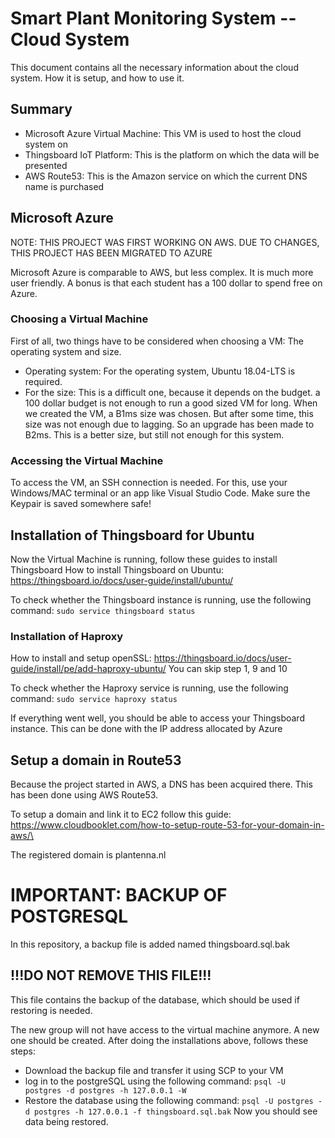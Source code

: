 # Smart Plant Monitoring System -- Cloud System
This document contains all the necessary information about the cloud system. How it is setup, and how to use it.

## Summary
-   Microsoft Azure Virtual Machine: This VM is used to host the cloud system on
-   Thingsboard IoT Platform: This is the platform on which the data will be presented 
-   AWS Route53: This is the Amazon service on which the current DNS name is purchased

## Microsoft Azure
NOTE: THIS PROJECT WAS FIRST WORKING ON AWS. DUE TO CHANGES, THIS PROJECT HAS BEEN MIGRATED TO AZURE

Microsoft Azure is comparable to AWS, but less complex. It is much more user friendly. A bonus is that each student has a 100 dollar to spend free on Azure. 

### Choosing a Virtual Machine
First of all, two things have to be considered when choosing a VM: The operating system and size.
-   Operating system: For the operating system, Ubuntu 18.04-LTS is required. 
-   For the size: This is a difficult one, because it depends on the budget. a 100 dollar budget is not enough to run a good sized VM for long. When we created the VM, a B1ms size was chosen. But after some time, this size was not enough due to lagging. So an upgrade has been made to B2ms. This is a better size, but still not enough for this system. 

### Accessing the Virtual Machine
To access the VM, an SSH connection is needed. For this, use your Windows/MAC terminal or an app like Visual Studio Code.
Make sure the Keypair is saved somewhere safe!

## Installation of Thingsboard for Ubuntu
Now the Virtual Machine is running, follow these guides to install Thingsboard
How to install Thingsboard on Ubuntu: https://thingsboard.io/docs/user-guide/install/ubuntu/

To check whether the Thingsboard instance is running, use the following command: `sudo service thingsboard status`

### Installation of Haproxy
How to install and setup openSSL: https://thingsboard.io/docs/user-guide/install/pe/add-haproxy-ubuntu/
You can skip step 1, 9 and 10

To check whether the Haproxy service is running, use the following command: `sudo service haproxy status`

If everything went well, you should be able to access your Thingsboard instance. This can be done with the IP address allocated by Azure

## Setup a domain in Route53
Because the project started in AWS, a DNS has been acquired there. This has been done using AWS Route53. 

To setup a domain and link it to EC2 follow this guide: https://www.cloudbooklet.com/how-to-setup-route-53-for-your-domain-in-aws/\

The registered domain is plantenna.nl

# IMPORTANT: BACKUP OF POSTGRESQL
In this repository, a backup file is added named thingsboard.sql.bak
## !!!DO NOT REMOVE THIS FILE!!!
This file contains the backup of the database, which should be used if restoring is needed. 

The new group will not have access to the virtual machine anymore. A new one should be created.
After doing the installations above, follows these steps:
-   Download the backup file and transfer it using SCP to your VM
-   log in to the postgreSQL using the following command: `psql -U postgres -d postgres -h 127.0.0.1 -W`
-   Restore the database using the following command: `psql -U postgres -d postgres -h 127.0.0.1 -f thingsboard.sql.bak`
Now you should see data being restored.






